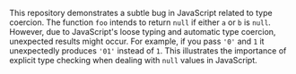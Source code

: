 This repository demonstrates a subtle bug in JavaScript related to type coercion. The function `foo` intends to return `null` if either `a` or `b` is `null`. However, due to JavaScript's loose typing and automatic type coercion, unexpected results might occur. For example, if you pass `'0'` and `1` it unexpectedly produces `'01'` instead of `1`.  This illustrates the importance of explicit type checking when dealing with `null` values in JavaScript.